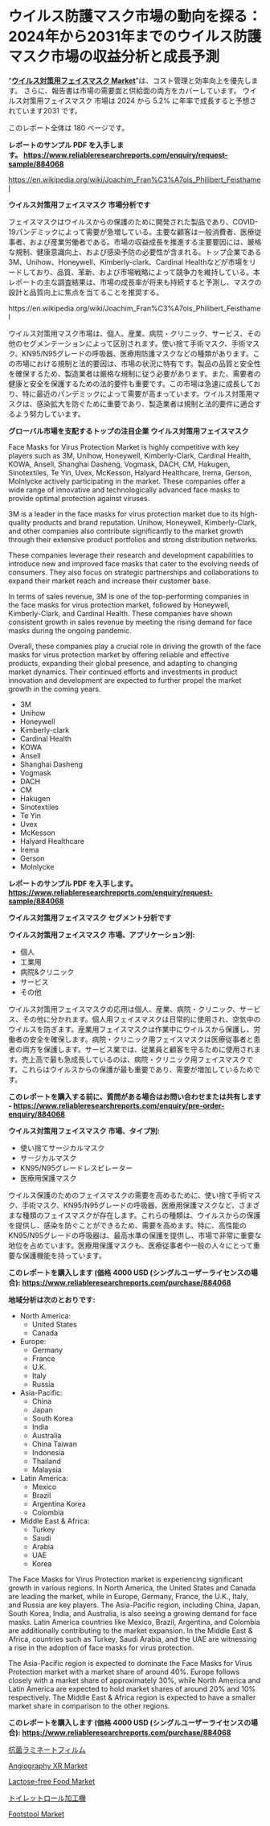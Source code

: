 <p><h1>ウイルス防護マスク市場の動向を探る：2024年から2031年までのウイルス防護マスク市場の収益分析と成長予測</h1></p><p>&ldquo;<strong><a href="https://www.reliableresearchreports.com/face-masks-for-virus-protection-r884068">ウイルス対策用フェイスマスク Market</a></strong>&rdquo;は、コスト管理と効率向上を優先します。 さらに、報告書は市場の需要面と供給面の両方をカバーしています。 ウイルス対策用フェイスマスク 市場は 2024 から 5.2% に年率で成長すると予想されています2031 です。</p>
<p>このレポート全体は 180 ページです。</p>
<p><strong>レポートのサンプル PDF を入手します。&nbsp;<a href="https://www.reliableresearchreports.com/enquiry/request-sample/884068">https://www.reliableresearchreports.com/enquiry/request-sample/884068</a></strong></p>
<p><a href="https://en.wikipedia.org/wiki/Joachim_Fran%C3%A7ois_Philibert_Feisthamel">https://en.wikipedia.org/wiki/Joachim_Fran%C3%A7ois_Philibert_Feisthamel</a></p>
<p><strong>ウイルス対策用フェイスマスク 市場分析です</strong></p>
<p><p>フェイスマスクはウイルスからの保護のために開発された製品であり、COVID-19パンデミックによって需要が急増している。主要な顧客は一般消費者、医療従事者、および産業労働者である。市場の収益成長を推進する主要要因には、厳格な規制、健康意識向上、および感染予防の必要性が含まれる。トップ企業である3M、Unihow、Honeywell、Kimberly-clark、Cardinal Healthなどが市場をリードしており、品質、革新、および市場戦略によって競争力を維持している。本レポートの主な調査結果は、市場の成長率が将来も持続すると予測し、マスクの設計と品質向上に焦点を当てることを推奨する。</p></p>
<p>https://en.wikipedia.org/wiki/Joachim_Fran%C3%A7ois_Philibert_Feisthamel</p>
<p><p>ウイルス対策用マスク市場は、個人、産業、病院・クリニック、サービス、その他のセグメンテーションによって区別されます。使い捨て手術マスク、手術マスク、KN95/N95グレードの呼吸器、医療用防護マスクなどの種類があります。この市場における規制と法的要因は、市場の状況に特有です。製品の品質と安全性を確保するため、製造業者は厳格な規制に従う必要があります。また、需要者の健康と安全を保護するための法的要件も重要です。この市場は急速に成長しており、特に最近のパンデミックによって需要が高まっています。ウイルス対策用マスクは、感染拡大を防ぐために重要であり、製造業者は規制と法的要件に適合するよう努力しています。</p></p>
<p><strong>グローバル市場を支配するトップの注目企業 ウイルス対策用フェイスマスク</strong></p>
<p><p>Face Masks for Virus Protection Market is highly competitive with key players such as 3M, Unihow, Honeywell, Kimberly-Clark, Cardinal Health, KOWA, Ansell, Shanghai Dasheng, Vogmask, DACH, CM, Hakugen, Sinotextiles, Te Yin, Uvex, McKesson, Halyard Healthcare, Irema, Gerson, Molnlycke actively participating in the market. These companies offer a wide range of innovative and technologically advanced face masks to provide optimal protection against viruses.</p><p>3M is a leader in the face masks for virus protection market due to its high-quality products and brand reputation. Unihow, Honeywell, Kimberly-Clark, and other companies also contribute significantly to the market growth through their extensive product portfolios and strong distribution networks.</p><p>These companies leverage their research and development capabilities to introduce new and improved face masks that cater to the evolving needs of consumers. They also focus on strategic partnerships and collaborations to expand their market reach and increase their customer base.</p><p>In terms of sales revenue, 3M is one of the top-performing companies in the face masks for virus protection market, followed by Honeywell, Kimberly-Clark, and Cardinal Health. These companies have shown consistent growth in sales revenue by meeting the rising demand for face masks during the ongoing pandemic.</p><p>Overall, these companies play a crucial role in driving the growth of the face masks for virus protection market by offering reliable and effective products, expanding their global presence, and adapting to changing market dynamics. Their continued efforts and investments in product innovation and development are expected to further propel the market growth in the coming years.</p></p>
<p><ul><li>3M</li><li>Unihow</li><li>Honeywell</li><li>Kimberly-clark</li><li>Cardinal Health</li><li>KOWA</li><li>Ansell</li><li>Shanghai Dasheng</li><li>Vogmask</li><li>DACH</li><li>CM</li><li>Hakugen</li><li>Sinotextiles</li><li>Te Yin</li><li>Uvex</li><li>McKesson</li><li>Halyard Healthcare</li><li>Irema</li><li>Gerson</li><li>Molnlycke</li></ul></p>
<p><strong>レポートのサンプル PDF を入手します。 <a href="https://www.reliableresearchreports.com/enquiry/request-sample/884068">https://www.reliableresearchreports.com/enquiry/request-sample/884068</a></strong></p>
<p><strong>ウイルス対策用フェイスマスク セグメント分析です</strong></p>
<p><strong>ウイルス対策用フェイスマスク 市場、アプリケーション別:</strong></p>
<p><ul><li>個人</li><li>工業用</li><li>病院&クリニック</li><li>サービス</li><li>その他</li></ul></p>
<p><p>ウイルス対策用フェイスマスクの応用は個人、産業、病院・クリニック、サービス、その他に分かれます。個人用フェイスマスクは日常的に使用され、空気中のウイルスを防ぎます。産業用フェイスマスクは作業中にウイルスから保護し、労働者の安全を確保します。病院・クリニック用フェイスマスクは医療従事者と患者の両方を保護します。サービス業では、従業員と顧客を守るために使用されます。売上高で最も急成長しているのは、病院・クリニック用フェイスマスクです。これらはウイルスからの保護が最も重要であり、需要が増加しているためです。</p></p>
<p><strong>このレポートを購入する前に、質問がある場合はお問い合わせまたは共有します - <a href="https://www.reliableresearchreports.com/enquiry/pre-order-enquiry/884068">https://www.reliableresearchreports.com/enquiry/pre-order-enquiry/884068</a></strong></p>
<p><strong>ウイルス対策用フェイスマスク 市場、タイプ別:</strong></p>
<p><ul><li>使い捨てサージカルマスク</li><li>サージカルマスク</li><li>KN95/N95グレードレスピレーター</li><li>医療用保護マスク</li></ul></p>
<p><p>ウイルス保護のためのフェイスマスクの需要を高めるために、使い捨て手術マスク、手術マスク、KN95/N95グレードの呼吸器、医療用保護マスクなど、さまざまな種類のフェイスマスクが存在します。これらの種類は、ウイルスからの保護を提供し、感染を防ぐことができるため、需要を高めます。特に、高性能のKN95/N95グレードの呼吸器は、最高水準の保護を提供し、市場で非常に重要な地位を占めています。医療用保護マスクも、医療従事者や一般の人々にとって重要な保護機能を持っています。</p></p>
<p><strong>このレポートを購入します (価格 4000 USD (シングルユーザーライセンスの場合): <a href="https://www.reliableresearchreports.com/purchase/884068">https://www.reliableresearchreports.com/purchase/884068</a></strong></p>
<p><strong>地域分析は次のとおりです:</strong></p>
<p><ul>
    <li>
        North America:
        <ul>
            <li>United States</li>
            <li>Canada</li>
        </ul>
    </li>
    <li>
        Europe:
        <ul>
            <li>Germany</li>
            <li>France</li>
            <li>U.K.</li>
            <li>Italy</li>
            <li>Russia</li>
        </ul>
    </li>
    <li>
        Asia-Pacific:
        <ul>
            <li>China</li>
            <li>Japan</li>
            <li>South Korea</li>
            <li>India</li>
            <li>Australia</li>
            <li>China Taiwan</li>
            <li>Indonesia</li>
            <li>Thailand</li>
            <li>Malaysia</li>
        </ul>
    </li>
    <li>
        Latin America:
        <ul>
            <li>Mexico</li>
            <li>Brazil</li>
            <li>Argentina Korea</li>
            <li>Colombia</li>
        </ul>
    </li>
    <li>
        Middle East & Africa:
        <ul>
            <li>Turkey</li>
            <li>Saudi</li>
            <li>Arabia</li>
            <li>UAE</li>
            <li>Korea</li>
        </ul>
    </li>
    </ul></p>
<p><p>The Face Masks for Virus Protection market is experiencing significant growth in various regions. In North America, the United States and Canada are leading the market, while in Europe, Germany, France, the U.K., Italy, and Russia are key players. The Asia-Pacific region, including China, Japan, South Korea, India, and Australia, is also seeing a growing demand for face masks. Latin America countries like Mexico, Brazil, Argentina, and Colombia are additionally contributing to the market expansion. In the Middle East & Africa, countries such as Turkey, Saudi Arabia, and the UAE are witnessing a rise in the adoption of face masks for virus protection.</p><p>The Asia-Pacific region is expected to dominate the Face Masks for Virus Protection market with a market share of around 40%. Europe follows closely with a market share of approximately 30%, while North America and Latin America are expected to hold market shares of around 20% and 10% respectively. The Middle East & Africa region is expected to have a smaller market share in comparison to the other regions.</p></p>
<p><strong>このレポートを購入します (価格 4000 USD (シングルユーザーライセンスの場合): <a href="https://www.reliableresearchreports.com/purchase/884068">https://www.reliableresearchreports.com/purchase/884068</a></strong></p>
<p><p><a href="https://medium.com/@verniebarton2023/%E6%8A%97%E8%8F%8C%E3%83%A9%E3%83%9F%E3%83%8D%E3%83%BC%E3%82%B7%E3%83%A7%E3%83%B3%E3%83%95%E3%82%A3%E3%83%AB%E3%83%A0%E5%B8%82%E5%A0%B4%E3%81%AE%E8%A6%8F%E6%A8%A1-%E6%88%90%E9%95%B7-%E5%B8%82%E5%A0%B4%E3%82%BB%E3%82%B0%E3%83%A1%E3%83%B3%E3%83%86%E3%83%BC%E3%82%B7%E3%83%A7%E3%83%B3%E3%81%8A%E3%82%88%E3%81%B3%E5%9C%B0%E5%9F%9F%E6%B4%9E%E5%AF%9F%E3%81%AB%E3%82%88%E3%82%8B%E7%94%A3%E6%A5%AD%E5%88%86%E6%9E%90-2031%E5%B9%B4%E3%81%BE%E3%81%A7%E3%81%AE%E4%BA%88%E6%B8%AC-0db01c5f4ff6">抗菌ラミネートフィルム</a></p><p><a href="https://github.com/NorbertYates/Market-Research-Report-List-6/blob/main/angiography-xr-market.md">Angiography XR Market</a></p><p><a href="https://issuu.com/reportprime-2/docs/lactose-free-food-market-size-2030._7c34de120de991">Lactose-free Food Market</a></p><p><a href="https://github.com/lababdou/Market-Research-Report-List-5/blob/main/278905387351.md">トイレットロール加工機</a></p><p><a href="https://www.linkedin.com/pulse/market-forecast-global-footstool-trends-impact-analysis-2024-mjulf?trackingId=cJbkajiV4xqKlX%2B9OJgBtw%3D%3D">Footstool Market</a></p></p>